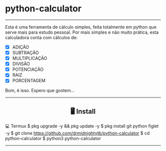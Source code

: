 # python-calculator
---------------------------------------------------------------------------

Esta é uma ferramenta de cálculo simples, feita totalmente em python que serve mais para estudo pessoal.
Por mais simples e não muito prática, esta calculadora conta com cálculos de:

- [x] ADIÇÃO
- [x] SUBTRAÇÃO
- [x] MULTIPLICAÇÃO
- [x] DIVISÃO
- [x] POTENCIAÇÃO 
- [x] RAIZ
- [x] PORCENTAGEM

Bom, é isso. Espero que gostem...

---------------------------------------------------------------------------

<h2 align="center">🖥 Install</h2>

💻 Termux
$ pkg upgrade -y && pkg update -y
$ pkg install git python figlet -y
$ git clone https://github.com/drmidnightytb/python-calculator
$ cd python-calculator
$ python3 python-calculator

---------------------------------------------------------------------------
